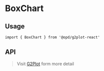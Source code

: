 # BoxChart

## Usage

```tsx | pure
import { BoxChart } from '@opd/g2plot-react'
```

## API

<API id="BoxChart"></API>

> Visit [G2Plot](https://g2plot.antv.antgroup.com/api/plot-api) form more detail

